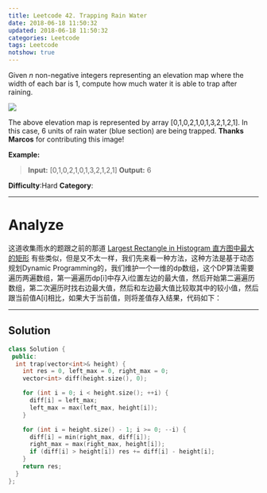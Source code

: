 ```yaml
---
title: Leetcode 42. Trapping Rain Water
date: 2018-06-18 11:50:32
updated: 2018-06-18 11:50:32
categories: Leetcode
tags: Leetcode
notshow: true
---
```


Given  _n_  non-negative integers representing an elevation map where the width of each bar is 1, compute how much water it is able to trap after raining.

![](http://www.leetcode.com/static/images/problemset/rainwatertrap.png)

The above elevation map is represented by array [0,1,0,2,1,0,1,3,2,1,2,1]. In this case, 6 units of rain water (blue section) are being trapped.  **Thanks Marcos**  for contributing this image!

**Example:**
> **Input:** [0,1,0,2,1,0,1,3,2,1,2,1]
> **Output:** 6

**Difficulty**:Hard
**Category**:
<!--more-->
*****

# Analyze

这道收集雨水的题跟之前的那道 [Largest Rectangle in Histogram 直方图中最大的矩形](http://www.cnblogs.com/grandyang/p/4322653.html) 有些类似，但是又不太一样，我们先来看一种方法，这种方法是基于动态规划Dynamic Programming的，我们维护一个一维的dp数组，这个DP算法需要遍历两遍数组，第一遍遍历dp[i]中存入i位置左边的最大值，然后开始第二遍遍历数组，第二次遍历时找右边最大值，然后和左边最大值比较取其中的较小值，然后跟当前值A[i]相比，如果大于当前值，则将差值存入结果，代码如下：

*****

## Solution

```cpp
class Solution {
 public:
  int trap(vector<int>& height) {
    int res = 0, left_max = 0, right_max = 0;
    vector<int> diff(height.size(), 0);

    for (int i = 0; i < height.size(); ++i) {
      diff[i] = left_max;
      left_max = max(left_max, height[i]);
    }

    for (int i = height.size() - 1; i >= 0; --i) {
      diff[i] = min(right_max, diff[i]);
      right_max = max(right_max, height[i]);
      if (diff[i] > height[i]) res += diff[i] - height[i];
    }
    return res;
  }
};
```

